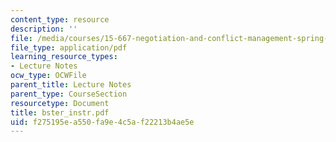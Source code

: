 ```yaml
---
content_type: resource
description: ''
file: /media/courses/15-667-negotiation-and-conflict-management-spring-2001/f275195ea550fa9e4c5af22213b4ae5e_bster_instr.pdf
file_type: application/pdf
learning_resource_types:
- Lecture Notes
ocw_type: OCWFile
parent_title: Lecture Notes
parent_type: CourseSection
resourcetype: Document
title: bster_instr.pdf
uid: f275195e-a550-fa9e-4c5a-f22213b4ae5e
---
```

